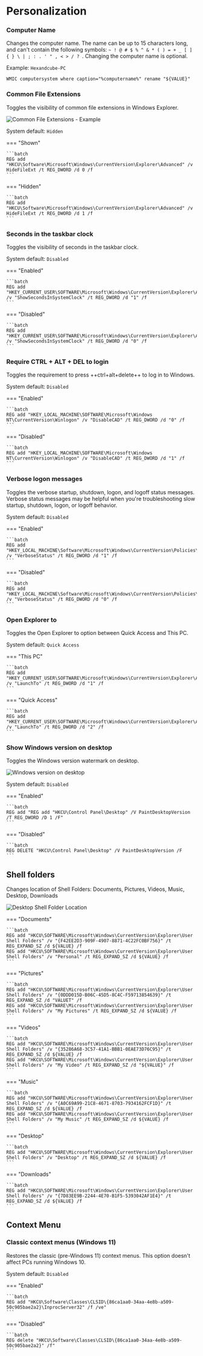 # Personalization

### Computer Name

Changes the computer name. The name can be up to 15 characters long, and can't contain the following symbols: `~ ! @ # $ % ^ & * ( ) = + _ [ ] { } \ | ; : . ' " , < > / ? `. Changing the computer name is optional.

Example: `Hexandcube-PC`

```batch
WMIC computersystem where caption="%computername%" rename "${VALUE}"
```

### Common File Extensions

Toggles the visibility of common file extensions in Windows Explorer.

![Common File Extensions - Example](/assets/images/common-file-extensions.png)

System default: `Hidden`

=== "Shown"

    ```batch
    REG add "HKCU\Software\Microsoft\Windows\CurrentVersion\Explorer\Advanced" /v HideFileExt /t REG_DWORD /d 0 /f
    ```
=== "Hidden"

    ```batch
    REG add "HKCU\Software\Microsoft\Windows\CurrentVersion\Explorer\Advanced" /v HideFileExt /t REG_DWORD /d 1 /f
    ```

### Seconds in the taskbar clock

Toggles the visibility of seconds in the taskbar clock.

System default: `Disabled`

=== "Enabled"

    ```batch
    REG add "HKEY_CURRENT_USER\SOFTWARE\Microsoft\Windows\CurrentVersion\Explorer\Advanced" /v "ShowSecondsInSystemClock" /t REG_DWORD /d "1" /f
    ```
=== "Disabled"

    ```batch
    REG add "HKEY_CURRENT_USER\SOFTWARE\Microsoft\Windows\CurrentVersion\Explorer\Advanced" /v "ShowSecondsInSystemClock" /t REG_DWORD /d "0" /f
    ```

### Require CTRL + ALT + DEL to login
Toggles the requirement to press ++ctrl+alt+delete++ to log in to Windows.

System default: `Disabled`

=== "Enabled"

    ```batch
    REG add "HKEY_LOCAL_MACHINE\SOFTWARE\Microsoft\Windows NT\CurrentVersion\Winlogon" /v "DisableCAD" /t REG_DWORD /d "0" /f
    ```
=== "Disabled"

    ```batch
    REG add "HKEY_LOCAL_MACHINE\SOFTWARE\Microsoft\Windows NT\CurrentVersion\Winlogon" /v "DisableCAD" /t REG_DWORD /d "1" /f
    ```

### Verbose logon messages
Toggles the verbose startup, shutdown, logon, and logoff status messages.
Verbose status messages may be helpful when you're troubleshooting slow startup, shutdown, logon, or logoff behavior.

System default: `Disabled`

=== "Enabled"

    ```batch
    REG add "HKEY_LOCAL_MACHINE\Software\Microsoft\Windows\CurrentVersion\Policies\System" /v "VerboseStatus" /t REG_DWORD /d "1" /f
    ```
=== "Disabled"

    ```batch
    REG add "HKEY_LOCAL_MACHINE\Software\Microsoft\Windows\CurrentVersion\Policies\System" /v "VerboseStatus" /t REG_DWORD /d "0" /f
    ```

### Open Explorer to
Toggles the Open Explorer to option between Quick Access and This PC.

System default: `Quick Access`

=== "This PC"

    ```batch
    REG add "HKEY_CURRENT_USER\SOFTWARE\Microsoft\Windows\CurrentVersion\Explorer\Advanced" /v "LaunchTo" /t REG_DWORD /d "1" /f
    ```
=== "Quick Access"

    ```batch
    REG add "HKEY_CURRENT_USER\SOFTWARE\Microsoft\Windows\CurrentVersion\Explorer\Advanced" /v "LaunchTo" /t REG_DWORD /d "2" /f
    ```

### Show Windows version on desktop

Toggles the Windows version watermark on desktop.

![Windows version on desktop](/assets/images/docs/showWindowsVersionOnDesktop.png)

System default: `Disabled`

=== "Enabled"

    ```batch
    REG add "REG add "HKCU\Control Panel\Desktop" /V PaintDesktopVersion /T REG_DWORD /D 1 /F"
    ```
=== "Disabled"

    ```batch
    REG DELETE "HKCU\Control Panel\Desktop" /V PaintDesktopVersion /F
    ```

## Shell folders
Changes location of Shell Folders: Documents, Pictures, Videos, Music, Desktop, Downloads

![Desktop Shell Folder Location](/assets/images/docs/shellFolders.png)

=== "Documents"

    ```batch
    REG add "HKCU\SOFTWARE\Microsoft\Windows\CurrentVersion\Explorer\User Shell Folders" /v "{F42EE2D3-909F-4907-8871-4C22FC0BF756}" /t REG_EXPAND_SZ /d ${VALUE} /f
    REG add "HKCU\SOFTWARE\Microsoft\Windows\CurrentVersion\Explorer\User Shell Folders" /v "Personal" /t REG_EXPAND_SZ /d ${VALUE} /f
    ```
=== "Pictures"

    ```batch
    REG add "HKCU\SOFTWARE\Microsoft\Windows\CurrentVersion\Explorer\User Shell Folders" /v "{0DDD015D-B06C-45D5-8C4C-F59713854639}" /t REG_EXPAND_SZ /d "VALUET" /f
    REG add "HKCU\SOFTWARE\Microsoft\Windows\CurrentVersion\Explorer\User Shell Folders" /v "My Pictures" /t REG_EXPAND_SZ /d ${VALUE} /f
    ```
=== "Videos"

    ```batch
    REG add "HKCU\SOFTWARE\Microsoft\Windows\CurrentVersion\Explorer\User Shell Folders" /v "{35286A68-3C57-41A1-BBB1-0EAE73D76C95}" /t REG_EXPAND_SZ /d ${VALUE} /f
    REG add "HKCU\SOFTWARE\Microsoft\Windows\CurrentVersion\Explorer\User Shell Folders" /v "My Video" /t REG_EXPAND_SZ /d "${VALUE}" /f
    ```
=== "Music"

    ```batch
    REG add "HKCU\SOFTWARE\Microsoft\Windows\CurrentVersion\Explorer\User Shell Folders" /v "{A0C69A99-21C8-4671-8703-7934162FCF1D}" /t REG_EXPAND_SZ /d ${VALUE} /f
    REG add "HKCU\SOFTWARE\Microsoft\Windows\CurrentVersion\Explorer\User Shell Folders" /v "My Music" /t REG_EXPAND_SZ /d ${VALUE} /f
    ```
=== "Desktop"

    ```batch
    REG add "HKCU\SOFTWARE\Microsoft\Windows\CurrentVersion\Explorer\User Shell Folders" /v "Desktop" /t REG_EXPAND_SZ /d ${VALUE} /f
    ```
=== "Downloads"

    ```batch
    REG add "HKCU\SOFTWARE\Microsoft\Windows\CurrentVersion\Explorer\User Shell Folders" /v "{7D83EE9B-2244-4E70-B1F5-5393042AF1E4}" /t REG_EXPAND_SZ /d ${VALUE} /f
    ```

## Context Menu

### Classic context menus (Windows 11)

Restores the classic (pre-Windows 11) context menus. This option doesn't affect PCs running Windows 10.

System default: `Disabled`

=== "Enabled"

    ```batch
    REG add "HKCU\Software\Classes\CLSID\{86ca1aa0-34aa-4e8b-a509-50c905bae2a2}\InprocServer32" /f /ve"
    ```
=== "Disabled"

    ```batch
    REG delete "HKCU\Software\Classes\CLSID\{86ca1aa0-34aa-4e8b-a509-50c905bae2a2}" /f"
    ```
